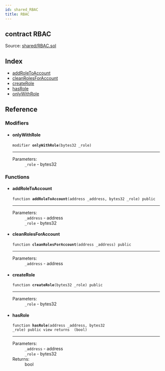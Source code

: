 ```yaml
---
id: shared_RBAC
title: RBAC
---
```


<div class="contract-doc"><div class="contract"><h2 class="contract-header"><span class="contract-kind">contract</span> RBAC</h2><div class="source">Source: <a href="/blob/v1.0.0/contracts/shared/RBAC.sol" target="_blank">shared/RBAC.sol</a></div></div><div class="index"><h2>Index</h2><ul><li><a href="shared_RBAC.html#addRoleToAccount">addRoleToAccount</a></li><li><a href="shared_RBAC.html#cleanRolesForAccount">cleanRolesForAccount</a></li><li><a href="shared_RBAC.html#createRole">createRole</a></li><li><a href="shared_RBAC.html#hasRole">hasRole</a></li><li><a href="shared_RBAC.html#onlyWithRole">onlyWithRole</a></li></ul></div><div class="reference"><h2>Reference</h2><div class="modifiers"><h3>Modifiers</h3><ul><li><div class="item modifier"><span id="onlyWithRole" class="anchor-marker"></span><h4 class="name">onlyWithRole</h4><div class="body"><code class="signature">modifier <strong>onlyWithRole</strong><span>(bytes32 _role) </span></code><hr/><dl><dt><span class="label-parameters">Parameters:</span></dt><dd><div><code>_role</code> - bytes32</div></dd></dl></div></div></li></ul></div><div class="functions"><h3>Functions</h3><ul><li><div class="item function"><span id="addRoleToAccount" class="anchor-marker"></span><h4 class="name">addRoleToAccount</h4><div class="body"><code class="signature">function <strong>addRoleToAccount</strong><span>(address _address, bytes32 _role) </span><span>public </span></code><hr/><dl><dt><span class="label-parameters">Parameters:</span></dt><dd><div><code>_address</code> - address</div><div><code>_role</code> - bytes32</div></dd></dl></div></div></li><li><div class="item function"><span id="cleanRolesForAccount" class="anchor-marker"></span><h4 class="name">cleanRolesForAccount</h4><div class="body"><code class="signature">function <strong>cleanRolesForAccount</strong><span>(address _address) </span><span>public </span></code><hr/><dl><dt><span class="label-parameters">Parameters:</span></dt><dd><div><code>_address</code> - address</div></dd></dl></div></div></li><li><div class="item function"><span id="createRole" class="anchor-marker"></span><h4 class="name">createRole</h4><div class="body"><code class="signature">function <strong>createRole</strong><span>(bytes32 _role) </span><span>public </span></code><hr/><dl><dt><span class="label-parameters">Parameters:</span></dt><dd><div><code>_role</code> - bytes32</div></dd></dl></div></div></li><li><div class="item function"><span id="hasRole" class="anchor-marker"></span><h4 class="name">hasRole</h4><div class="body"><code class="signature">function <strong>hasRole</strong><span>(address _address, bytes32 _role) </span><span>public </span><span>view </span><span>returns  (bool) </span></code><hr/><dl><dt><span class="label-parameters">Parameters:</span></dt><dd><div><code>_address</code> - address</div><div><code>_role</code> - bytes32</div></dd><dt><span class="label-return">Returns:</span></dt><dd>bool</dd></dl></div></div></li></ul></div></div></div>
